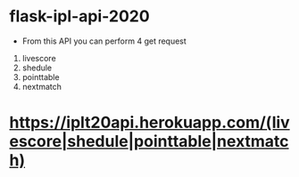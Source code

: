 # flask-ipl-api-2020
  * From this API you can perform 4 get request
  1. livescore
  2. shedule
  3. pointtable
  4. nextmatch

# https://iplt20api.herokuapp.com/(livescore|shedule|pointtable|nextmatch)
  
